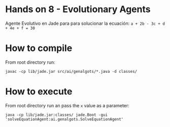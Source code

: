 # Hands on 8 - Evolutionary Agents

Agente Evolutivo  en Jade para  para solucionar la ecuación: `a + 2b - 3c + d + 4e + f = 30`


# How to compile
From root directory run:

```shell
javac -cp lib/jade.jar src/ai/genalgots/*.java -d classes/
```

# How to execute
From root directory run an pass the `x` value as a parameter:
```shell
java -cp lib/jade.jar:classes/ jade.Boot -gui 'solveEquationAgent:ai.genalgots.SolveEquationAgent'
```